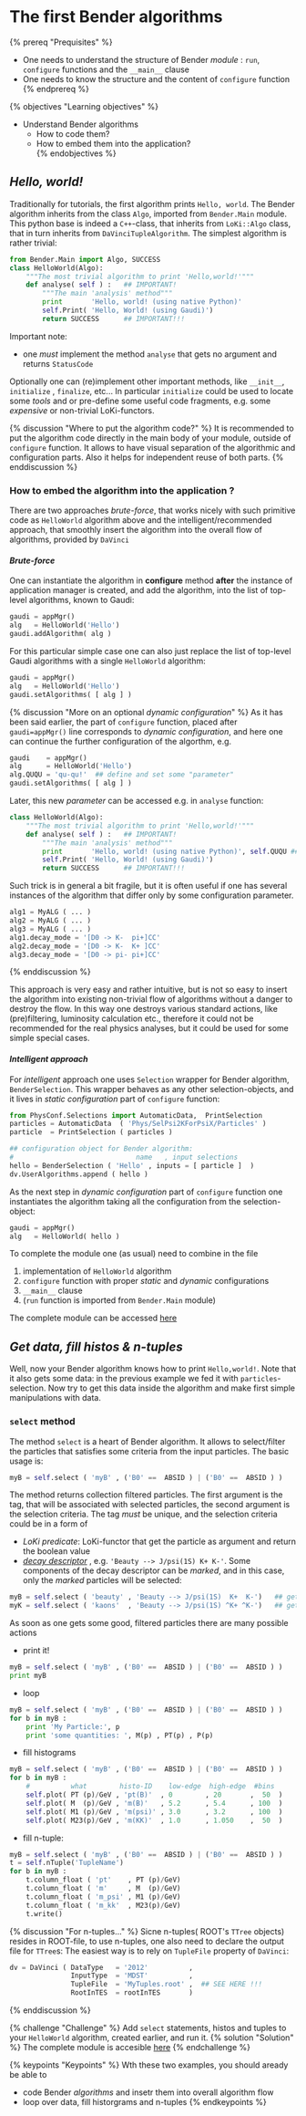 # The first Bender algorithms 

{% prereq "Prequisites" %}
* One needs to understand the structure of Bender _module_ : `run`, `configure` functions 
and the `__main__` clause
* One needs to know the structure and the content of `configure` function
{% endprereq %}

{% objectives "Learning objectives" %}
* Understand Bender algorithms
  * How to code them?
  * How to embed them into the application?  
{% endobjectives %}


## _Hello, world!_ 

Traditionally for tutorials, the first algorithm prints `Hello, world`. The Bender algorithm inherits from the class `Algo`,  imported from `Bender.Main` module. This python base is indeed a `C++`-class, that inherits from `LoKi::Algo` class, that in turn inherits from `DaVinciTupleAlgorithm`. The simplest algorithm is rather trivial:
```python
from Bender.Main import Algo, SUCCESS 
class HelloWorld(Algo):
    """The most trivial algorithm to print 'Hello,world!'"""
    def analyse( self ) :   ## IMPORTANT! 
        """The main 'analysis' method"""        
        print       'Hello, world! (using native Python)'
        self.Print( 'Hello, World! (using Gaudi)')
        return SUCCESS      ## IMPORTANT!!! 
```
Important note:
 - one _must_ implement the method `analyse` that gets no argument and returns `StatusCode`

Optionally one can (re)implement other important methods, like `__init__`, `initialize` , `finalize`, etc... In particular `initialize` could be used to locate some _tools_ and or pre-define some useful code  fragments, e.g. some _expensive_ or non-trivial LoKi-functors.


{% discussion "Where to put the algorithm code?" %}
It is recommended to put the algorithm code directly in the main body of your module, outside of `configure` function. It allows to have visual separation of the algorithmic and configuration parts.  Also it helps for independent reuse of both parts. 
{% enddiscussion %}

### How to embed the algorithm into the application ?

There are two approaches _brute-force_, that works nicely with such primitive code as `HelloWorld` algorithm above and the intelligent/recommended approach, that smoothly insert the algorithm into the overall flow of algorithms, provided by `DaVinci`

#### _Brute-force_

One can instantiate the algorithm in __configure__ method  **after** the instance of application manager is created, and add the algorithm, into the list of top-level algorithms, known to Gaudi:
```python
gaudi = appMgr() 
alg   = HelloWorld('Hello')
gaudi.addAlgorithm( alg )  
```
For this particular simple case one can also just replace the list of top-level Gaudi algorithms with a single `HelloWorld` algorithm:
```python
gaudi = appMgr() 
alg   = HelloWorld('Hello')
gaudi.setAlgorithms( [ alg ] )  
```
{% discussion "More on an optional _dynamic configuration_" %}
As it has been said earlier, the part of `configure` function, placed after `gaudi=appMgr()` line corresponds to _dynamic configuration_, and here one can continue the further configuration of the algorthm, e.g. 
```python
gaudi    = appMgr() 
alg      = HelloWorld('Hello')
alg.QUQU = 'qu-qu!'  ## define and set some "parameter" 
gaudi.setAlgorithms( [ alg ] )  
```
Later, this new _parameter_ can be accessed e.g. in `analyse` function:
```python
class HelloWorld(Algo):
    """The most trivial algorithm to print 'Hello,world!'"""
    def analyse( self ) :   ## IMPORTANT! 
        """The main 'analysis' method"""        
        print       'Hello, world! (using native Python)', self.QUQU ## use "parameter"
        self.Print( 'Hello, World! (using Gaudi)')
        return SUCCESS      ## IMPORTANT!!! 
```

Such trick is in general a bit fragile, but it is often useful if one has several instances of the algorithm that differ only by some  configuration parameter.
```python
alg1 = MyALG ( ... ) 
alg2 = MyALG ( ... ) 
alg3 = MyALG ( ... ) 
alg1.decay_mode = '[D0 -> K-  pi+]CC'
alg2.decay_mode = '[D0 -> K-  K+ ]CC'
alg3.decay_mode = '[D0 -> pi- pi+]CC'
```
{% enddiscussion %}

This approach is very easy and rather intuitive, but is not so easy to insert the algorithm into existing non-trivial flow of algorithms without  a danger to destroy the flow. In this  way one destroys various standard actions, like (pre)filtering, luminosity calculation etc.,  therefore it could not be recommended for the real physics analyses, but it could be used for some  simple special cases.

#### _Intelligent approach_ 

For _intelligent_ approach one uses `Selection` wrapper for Bender algorithm, `BenderSelection`.  This wrapper behaves as any other selection-objects, and it lives  in _static configuration_ part of `configure` function:
```python
from PhysConf.Selections import AutomaticData,  PrintSelection
particles = AutomaticData  ( 'Phys/SelPsi2KForPsiX/Particles' ) 
particle  = PrintSelection ( particles )  

## configuration object for Bender algorithm:
#                              name   , input selections 
hello = BenderSelection ( 'Hello' , inputs = [ particle ]  )  
dv.UserAlgorithms.append ( hello )
```
As the next step in _dynamic configuration_ part of `configure` function one instantiates the  algorithm taking all the configuration from  the selection-object:
```python
gaudi = appMgr() 
alg   = HelloWorld( hello ) 
```

To complete the module one (as usual) need to combine in the file
 1. implementation of `HelloWorld` algorithm
 2. `configure` function with proper _static_ and _dynamic_ configurations
 3. `__main__` clause
 4. (`run` function is imported from `Bender.Main` module)
    
The complete module can be accessed [here](https://gist.github.com/VanyaBelyaev/82c6b51790a9a692f04569aa51a879d2)

##  _Get data, fill histos & n-tuples_ 

Well, now your Bender algorithm knows how to print `Hello,world!`.  Note that it also gets some data: in the previous example we fed it with `particles`-selection. Now try to get this data inside the algorithm and make first simple manipulations with data.

### `select` method 
The method `select`  is a heart of Bender algorithm. It allows to select/filter  the particles that satisfies some criteria from the input particles. The basic usage is:
```python
myB = self.select ( 'myB' , ('B0' ==  ABSID ) | ('B0' ==  ABSID ) )
```
The method returns collection filtered particles. The first argument is the tag, that will be associated with    selected particles, the second    argument is the selection  criteria. The tag _*must*_ be unique, and the selection  criteria could be in a form of
  - _LoKi predicate_:  LoKi-functor that get the particle as  argument and return the boolean value
  - [_decay descriptor_](https://twiki.cern.ch/twiki/bin/view/LHCb/FAQ/LoKiNewDecayFinders) , e.g.  `'Beauty --> J/psi(1S) K+ K-'`. Some components of the decay descriptor can be  _marked_, and in this case, only the _marked_ particles will be selected:
```python
myB = self.select ( 'beauty' , 'Beauty --> J/psi(1S)  K+  K-')   ## get the heads of the decay
myK = self.select ( 'kaons'  , 'Beauty --> J/psi(1S) ^K+ ^K-')   ## get only kaons 
```

As soon  as one gets  some good, filtered particles there are many possible actions  
 - print it!
```python
myB = self.select ( 'myB' , ('B0' ==  ABSID ) | ('B0' ==  ABSID ) )
print myB 
```
 - loop
```python
myB = self.select ( 'myB' , ('B0' ==  ABSID ) | ('B0' ==  ABSID ) )
for b in myB : 
    print 'My Particle:', p 
    print 'some quantities: ', M(p) , PT(p) , P(p)  
```
 - fill histograms 
```python
myB = self.select ( 'myB' , ('B0' ==  ABSID ) | ('B0' ==  ABSID ) )
for b in myB : 
    #          what        histo-ID    low-edge  high-edge  #bins 
    self.plot( PT (p)/GeV , 'pt(B)'  , 0        , 20       ,  50  ) 
    self.plot( M  (p)/GeV , 'm(B)'   , 5.2      , 5.4      , 100  ) 
    self.plot( M1 (p)/GeV , 'm(psi)' , 3.0      , 3.2      , 100  )
    self.plot( M23(p)/GeV , 'm(KK)'  , 1.0      , 1.050    ,  50  )
```
 - fill n-tuple:
```python
myB = self.select ( 'myB' , ('B0' ==  ABSID ) | ('B0' ==  ABSID ) )
t = self.nTuple('TupleName') 
for b in myB : 
    t.column_float ( 'pt'    , PT (p)/GeV) 
    t.column_float ( 'm'     , M  (p)/GeV) 
    t.column_float ( 'm_psi' , M1 (p)/GeV) 
    t.column_float ( 'm_kk'  , M23(p)/GeV) 
    t.write() 
```
{% discussion "For n-tuples..." %}
Sicne n-tuples( ROOT's `TTree` objects) resides in ROOT-file,  to use n-tuples, one also need to declare the output file for `TTree`s: The easiest   way is to rely  on `TupleFile` property of `DaVinci`:
```python
dv = DaVinci ( DataType   = '2012'          ,
               InputType  = 'MDST'          ,
               TupleFile  = 'MyTuples.root' ,  ## SEE HERE !!! 
               RootInTES  = rootInTES       )
```
{% enddiscussion %} 
  
{% challenge "Challenge" %}
Add  `select` statements, histos and tuples to your `HelloWorld` algorithm, created earlier, and run it.
{% solution "Solution" %}
The complete module is accesible [here](https://gist.github.com/VanyaBelyaev/6fb71fe694f9235c7fb8af84636b7881)
{% endchallenge %}


{% keypoints "Keypoints" %}
Wth these two examples, you should aready be able to 
* code Bender _algorithms_ and insetr them into overall algorithm flow 
* loop over data,  fill historgrams and n-tuples
{% endkeypoints %}

